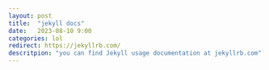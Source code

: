 ```yaml
---
layout: post
title:  "jekyll docs"
date:   2023-08-10 9:00
categories: lol
redirect: https://jekyllrb.com/
descritpion: "you can find Jekyll usage documentation at jekyllrb.com"
---
```


